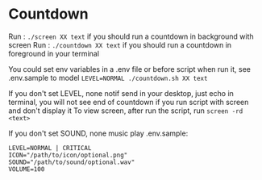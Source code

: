 # Countdown

Run : `./screen XX text` if you should run a countdown in background with screen
Run : `./countdown XX text` if you should run a countdown in foreground in your terminal

You could set env variables in a .env file or before script when run it, see .env.sample to model
`LEVEL=NORMAL ./countdown.sh XX text`

If you don't set LEVEL, none notif send in your desktop, just echo in terminal,
you will not see end of countdown if you run script with screen and don't display it
To view screen, after run the script, run `screen -rd <text>`

If you don't set SOUND, none music play
.env.sample:
```
LEVEL=NORMAL | CRITICAL
ICON="/path/to/icon/optional.png"
SOUND="/path/to/sound/optional.wav"
VOLUME=100
```
